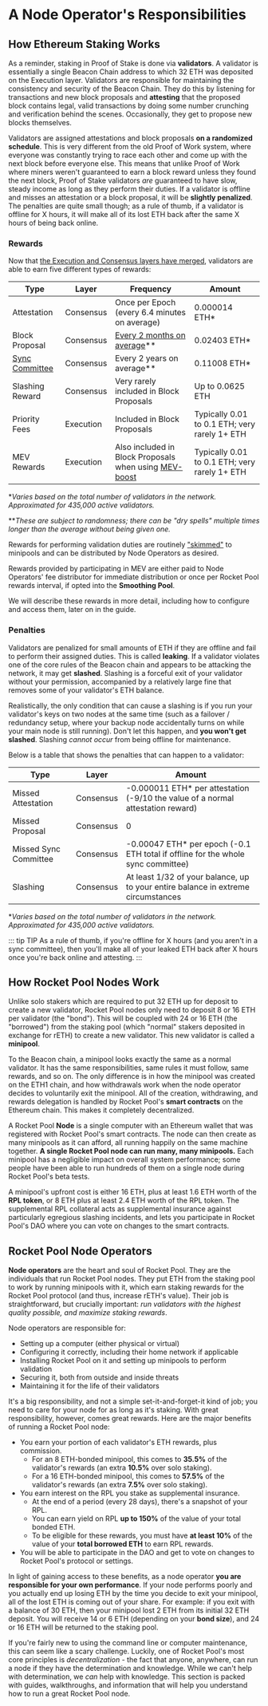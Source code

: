 # A Node Operator's Responsibilities

## How Ethereum Staking Works

As a reminder, staking in Proof of Stake is done via **validators**.
A validator is essentially a single Beacon Chain address to which 32 ETH was deposited on the Execution layer.
Validators are responsible for maintaining the consistency and security of the Beacon Chain.
They do this by listening for transactions and new block proposals and **attesting** that the proposed block contains legal, valid transactions by doing some number crunching and verification behind the scenes.
Occasionally, they get to propose new blocks themselves.

Validators are assigned attestations and block proposals **on a randomized schedule**.
This is very different from the old Proof of Work system, where everyone was constantly trying to race each other and come up with the next block before everyone else.
This means that unlike Proof of Work where miners weren't guaranteed to earn a block reward unless they found the next block, Proof of Stake validators *are* guaranteed to have slow, steady income as long as they perform their duties.
If a validator is offline and misses an attestation or a block proposal, it will be **slightly penalized**.
The penalties are quite small though; as a rule of thumb, if a validator is offline for X hours, it will make all of its lost ETH back after the same X hours of being back online.

### Rewards

Now that [the Execution and Consensus layers have merged](https://ethereum.org/en/upgrades/merge/), validators are able to earn five different types of rewards:

| Type | Layer | Frequency | Amount |
| - | - | - | - |
| Attestation | Consensus | Once per Epoch (every 6.4 minutes on average) | 0.000014 ETH* |
| Block Proposal | Consensus | [Every 2 months on average](https://proposalprobab.web.app/)** | 0.02403 ETH* |
| [Sync Committee](https://github.com/ethereum/annotated-spec/blob/master/altair/sync-protocol.md) | Consensus | Every 2 years on average** | 0.11008 ETH* |
| Slashing Reward | Consensus | Very rarely included in Block Proposals | Up to 0.0625 ETH |
| Priority Fees | Execution | Included in Block Proposals | Typically 0.01 to 0.1 ETH; very rarely 1+ ETH |
| MEV Rewards | Execution | Also included in Block Proposals when using [MEV-boost](https://boost.flashbots.net/) | Typically 0.01 to 0.1 ETH; very rarely 1+ ETH |

**Varies based on the total number of validators in the network.
Approximated for 435,000 active validators.*

***These are subject to randomness; there can be "dry spells" multiple times longer than the average without being given one.*

Rewards for performing validation duties are routinely ["skimmed"](./skimming.md) to minipools and can be distributed by
Node Operators as desired.

Rewards provided by participating in MEV are either paid to Node Operators' fee distributor for immediate distribution or
once per Rocket Pool rewards interval, if opted into the **Smoothing Pool**.

We will describe these rewards in more detail, including how to configure and access them, later on in the guide.


### Penalties

Validators are penalized for small amounts of ETH if they are offline and fail to perform their assigned duties.
This is called **leaking**.
If a validator violates one of the core rules of the Beacon chain and appears to be attacking the network, it may get **slashed**.
Slashing is a forceful exit of your validator without your permission, accompanied by a relatively large fine that removes some of your validator's ETH balance.

Realistically, the only condition that can cause a slashing is if you run your validator's keys on two nodes at the same time (such as a failover / redundancy setup, where your backup node accidentally turns on while your main node is still running).
Don't let this happen, and **you won't get slashed**.
Slashing *cannot occur* from being offline for maintenance.

Below is a table that shows the penalties that can happen to a validator:

| Type | Layer | Amount |
| - | - | - |
| Missed Attestation | Consensus | -0.000011 ETH* per attestation (-9/10 the value of a normal attestation reward) |
| Missed Proposal | Consensus | 0 |
| Missed Sync Committee | Consensus | -0.00047 ETH* per epoch (-0.1 ETH total if offline for the whole sync committee) |
| Slashing | Consensus | At least 1/32 of your balance, up to your entire balance in extreme circumstances |

**Varies based on the total number of validators in the network.
Approximated for 435,000 active validators.*

::: tip TIP
As a rule of thumb, if you're offline for X hours (and you aren't in a sync committee), then you'll make all of your leaked ETH back after X hours once you're back online and attesting.
:::


## How Rocket Pool Nodes Work

Unlike solo stakers which are required to put 32 ETH up for deposit to create a new validator, Rocket Pool nodes only need to deposit 8 or 16 ETH per validator (the "bond").
This will be coupled with 24 or 16 ETH (the "borrowed") from the staking pool (which "normal" stakers deposited in exchange for rETH) to create a new validator.
This new validator is called a **minipool**.

To the Beacon chain, a minipool looks exactly the same as a normal validator.
It has the same responsibilities, same rules it must follow, same rewards, and so on.
The only difference is in how the minipool was created on the ETH1 chain, and how withdrawals work when the node operator decides to voluntarily exit the minipool.
All of the creation, withdrawing, and rewards delegation is handled by Rocket Pool's **smart contracts** on the Ethereum chain.
This makes it completely decentralized.

A Rocket Pool **Node** is a single computer with an Ethereum wallet that was registered with Rocket Pool's smart contracts.
The node can then create as many minipools as it can afford, all running happily on the same machine together.
**A single Rocket Pool node can run many, many minipools.**
Each minipool has a negligible impact on overall system performance; some people have been able to run hundreds of them on a single node during Rocket Pool's beta tests.

A minipool's upfront cost is either 16 ETH, plus at least 1.6 ETH worth of the **RPL token**, or 8 ETH plus at least 2.4 ETH worth of the RPL token.
The supplemental RPL collateral acts as supplemental insurance against particularly egregious slashing incidents, and lets you participate in Rocket Pool's DAO where you can vote on changes to the smart contracts.


## Rocket Pool Node Operators

**Node operators** are the heart and soul of Rocket Pool.
They are the individuals that run Rocket Pool nodes.
They put ETH from the staking pool to work by running minipools with it, which earn staking rewards for the Rocket Pool protocol (and thus, increase rETH's value).
Their job is straightforward, but crucially important: *run validators with the highest quality possible, and maximize staking rewards*.

Node operators are responsible for:

- Setting up a computer (either physical or virtual)
- Configuring it correctly, including their home network if applicable
- Installing Rocket Pool on it and setting up minipools to perform validation
- Securing it, both from outside and inside threats
- Maintaining it for the life of their validators

It's a big responsibility, and not a simple set-it-and-forget-it kind of job; you need to care for your node for as long as it's staking.
With great responsibility, however, comes great rewards.
Here are the major benefits of running a Rocket Pool node:

- You earn your portion of each validator's ETH rewards, plus commission.
  - For an 8 ETH-bonded minipool, this comes to **35.5%** of the validator's rewards (an extra **10.5%** over solo staking).
  - For a 16 ETH-bonded minipool, this comes to **57.5%** of the validator's rewards (an extra **7.5%** over solo staking).
- You earn interest on the RPL you stake as supplemental insurance.
  - At the end of a period (every 28 days), there's a snapshot of your RPL.
  - You can earn yield on RPL **up to 150%** of the value of your total bonded ETH.
  - To be eligible for these rewards, you must have **at least 10%** of the value of your **total borrowed ETH** to earn RPL rewards.
- You will be able to participate in the DAO and get to vote on changes to Rocket Pool's protocol or settings.

In light of gaining access to these benefits, as a node operator **you are responsible for your own performance**.
If your node performs poorly and you actually end up losing ETH by the time you decide to exit your minipool, all of the lost ETH is coming out of your share.
For example: if you exit with a balance of 30 ETH, then your minipool lost 2 ETH from its initial 32 ETH deposit.
You will receive 14 or 6 ETH (depending on your **bond size**), and 24 or 16 ETH will be returned to the staking pool.

If you're fairly new to using the command line or computer maintenance, this can seem like a scary challenge.
Luckily, one of Rocket Pool's most core principles is *decentralization* - the fact that anyone, anywhere, can run a node if they have the determination and knowledge.
While we can't help with determination, we *can* help with knowledge.
This section is packed with guides, walkthroughs, and information that will help you understand how to run a great Rocket Pool node.
